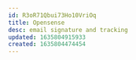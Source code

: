 ```yaml
---
id: R3oR71Qbui73Ho10VriOq
title: Opensense
desc: email signature and tracking
updated: 1635804915933
created: 1635804474454
---
```



